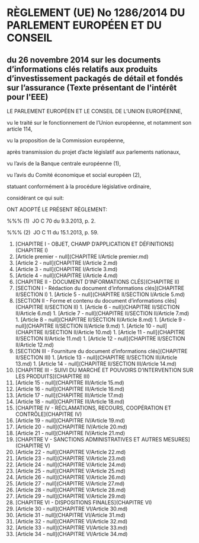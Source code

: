# RÈGLEMENT (UE) No 1286/2014 DU PARLEMENT EUROPÉEN ET DU CONSEIL

## du 26 novembre 2014 sur les documents d’informations clés relatifs aux produits d’investissement packagés de détail et fondés sur l’assurance (Texte présentant de l'intérêt pour l'EEE)

LE PARLEMENT EUROPÉEN ET LE CONSEIL DE L’UNION EUROPÉENNE,

vu le traité sur le fonctionnement de l’Union européenne, et notamment son article 114,

vu la proposition de la Commission européenne,

après transmission du projet d’acte législatif aux parlements nationaux,

vu l’avis de la Banque centrale européenne (1),

vu l’avis du Comité économique et social européen (2),

statuant conformément à la procédure législative ordinaire,

considérant ce qui suit:

ONT ADOPTÉ LE PRÉSENT RÈGLEMENT:

%%% (1)  JO C 70 du 9.3.2013, p. 2.

%%% (2)  JO C 11 du 15.1.2013, p. 59.

1. [CHAPITRE I - OBJET, CHAMP D’APPLICATION ET DÉFINITIONS](CHAPITRE I)
  1. [Article premier - null](CHAPITRE I/Article premier.md)
  1. [Article 2 - null](CHAPITRE I/Article 2.md)
  1. [Article 3 - null](CHAPITRE I/Article 3.md)
  1. [Article 4 - null](CHAPITRE I/Article 4.md)
1. [CHAPITRE II - DOCUMENT D’INFORMATIONS CLÉS](CHAPITRE II)
  1. [SECTION I - Rédaction du document d’informations clés](CHAPITRE II/SECTION I)
    1. [Article 5 - null](CHAPITRE II/SECTION I/Article 5.md)
  1. [SECTION II - Forme et contenu du document d’informations clés](CHAPITRE II/SECTION II)
    1. [Article 6 - null](CHAPITRE II/SECTION II/Article 6.md)
    1. [Article 7 - null](CHAPITRE II/SECTION II/Article 7.md)
    1. [Article 8 - null](CHAPITRE II/SECTION II/Article 8.md)
    1. [Article 9 - null](CHAPITRE II/SECTION II/Article 9.md)
    1. [Article 10 - null](CHAPITRE II/SECTION II/Article 10.md)
    1. [Article 11 - null](CHAPITRE II/SECTION II/Article 11.md)
    1. [Article 12 - null](CHAPITRE II/SECTION II/Article 12.md)
  1. [SECTION III - Fourniture du document d’informations clés](CHAPITRE II/SECTION III)
    1. [Article 13 - null](CHAPITRE II/SECTION III/Article 13.md)
    1. [Article 14 - null](CHAPITRE II/SECTION III/Article 14.md)
1. [CHAPITRE III - SUIVI DU MARCHÉ ET POUVOIRS D’INTERVENTION SUR LES PRODUITS](CHAPITRE III)
  1. [Article 15 - null](CHAPITRE III/Article 15.md)
  1. [Article 16 - null](CHAPITRE III/Article 16.md)
  1. [Article 17 - null](CHAPITRE III/Article 17.md)
  1. [Article 18 - null](CHAPITRE III/Article 18.md)
1. [CHAPITRE IV - RÉCLAMATIONS, RECOURS, COOPÉRATION ET CONTRÔLE](CHAPITRE IV)
  1. [Article 19 - null](CHAPITRE IV/Article 19.md)
  1. [Article 20 - null](CHAPITRE IV/Article 20.md)
  1. [Article 21 - null](CHAPITRE IV/Article 21.md)
1. [CHAPITRE V - SANCTIONS ADMINISTRATIVES ET AUTRES MESURES](CHAPITRE V)
  1. [Article 22 - null](CHAPITRE V/Article 22.md)
  1. [Article 23 - null](CHAPITRE V/Article 23.md)
  1. [Article 24 - null](CHAPITRE V/Article 24.md)
  1. [Article 25 - null](CHAPITRE V/Article 25.md)
  1. [Article 26 - null](CHAPITRE V/Article 26.md)
  1. [Article 27 - null](CHAPITRE V/Article 27.md)
  1. [Article 28 - null](CHAPITRE V/Article 28.md)
  1. [Article 29 - null](CHAPITRE V/Article 29.md)
1. [CHAPITRE VI - DISPOSITIONS FINALES](CHAPITRE VI)
  1. [Article 30 - null](CHAPITRE VI/Article 30.md)
  1. [Article 31 - null](CHAPITRE VI/Article 31.md)
  1. [Article 32 - null](CHAPITRE VI/Article 32.md)
  1. [Article 33 - null](CHAPITRE VI/Article 33.md)
  1. [Article 34 - null](CHAPITRE VI/Article 34.md)
